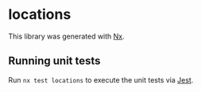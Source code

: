 # locations

This library was generated with [Nx](https://nx.dev).

## Running unit tests

Run `nx test locations` to execute the unit tests via [Jest](https://jestjs.io).
